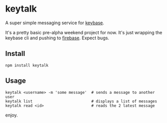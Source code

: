 # keytalk

A super simple messaging service for [keybase](http://keybase.io).

It's a pretty basic pre-alpha weekend project for now. It's just wrapping the keybase cli and pushing to [firebase](https://www.firebase.com/). 
Expect bugs.

## Install

    npm install keytalk

## Usage

	keytalk <username> -m 'some message'  # sends a message to another user
	keytalk list                          # displays a list of messages
	keytalk read <id>                     # reads the 2 latest message

enjoy.
